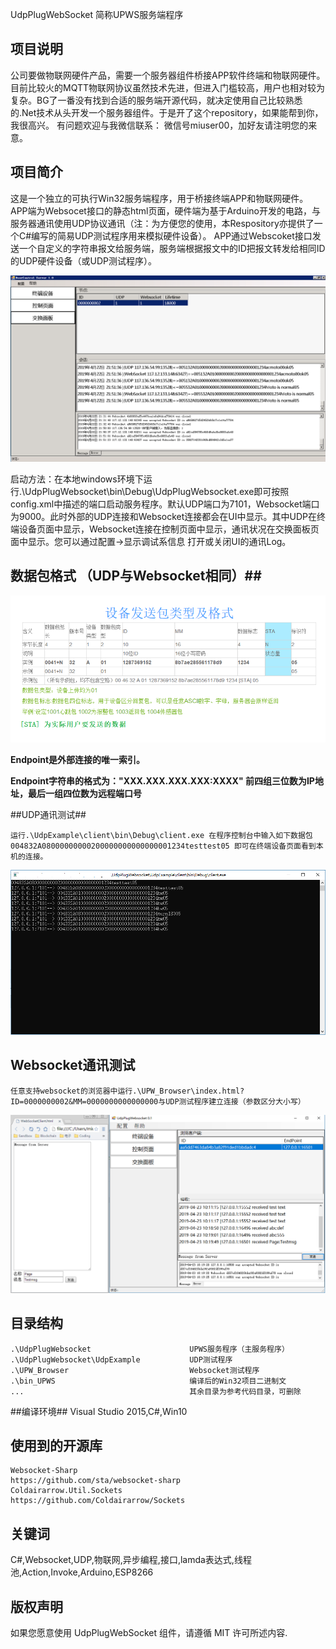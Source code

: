 UdpPlugWebSocket 简称UPWS服务端程序


## 项目说明  ##

公司要做物联网硬件产品，需要一个服务器组件桥接APP软件终端和物联网硬件。 目前比较火的MQTT物联网协议虽然技术先进，但进入门槛较高，用户也相对较为复杂。BG了一番没有找到合适的服务端开源代码，就决定使用自己比较熟悉的.Net技术从头开发一个服务器组件。于是开了这个repository，如果能帮到你，我很高兴。 有问题欢迎与我微信联系： 微信号miuser00，加好友请注明您的来意。

## 项目简介 ##
这是一个独立的可执行Win32服务端程序，用于桥接终端APP和物联网硬件。 APP端为Websocet接口的静态html页面，硬件端为基于Arduino开发的电路，与服务器通讯使用UDP协议通讯（注：为方便您的使用，本Respository亦提供了一个C#编写的简易UDP测试程序用来模拟硬件设备）。 APP通过Webscoket接口发送一个自定义的字符串报文给服务端，服务端根据报文中的ID把报文转发给相同ID的UDP硬件设备（或UDP测试程序）。

![](./document/preview.png)

启动方法：在本地windows环境下运行.\UdpPlugWebsocket\bin\Debug\UdpPlugWebsocket.exe即可按照config.xml中描述的端口启动服务程序。默认UDP端口为7101，Websocket端口为9000。此时外部的UDP连接和Websocket连接都会在UI中显示。其中UDP在终端设备页面中显示，Websocket连接在控制页面中显示，通讯状况在交换面板页面中显示。您可以通过配置->显示调试系信息 打开或关闭UI的通讯Log。




## 数据包格式 （UDP与Websocket相同）##

![](./document/packageintro.png)


**Endpoint是外部连接的唯一索引。**

**Endpoint字符串的格式为："XXX.XXX.XXX.XXX:XXXX" 前四组三位数为IP地址，最后一组四位数为远程端口号**

##UDP通讯测试##

	运行.\UdpExample\client\bin\Debug\client.exe 在程序控制台中输入如下数据包
	004832A08000000000200000000000000001234testtest05 即可在终端设备页面看到本机的连接。
![](./document/clienttest.png)
## Websocket通讯测试 ##
	任意支持websocket的浏览器中运行.\UPW_Browser\index.html?ID=0000000002&MM=0000000000000000与UDP测试程序建立连接（参数区分大小写）
![](./document/webtest.png)

## 目录结构 ##
	.\UdpPlugWebsocket 						UPWS服务程序（主服务程序）	
	.\UdpPlugWebsocket\UdpExample 			UDP测试程序 	
	.\UPW_Browser							Websocket测试程序
	.\bin_UPWS								编译后的Win32项目二进制文
	...										其余目录为参考代码目录，可删除	


##编译环境##
Visual Studio 2015,C#,Win10
	
## 使用到的开源库 ##
	Websocket-Sharp
	https://github.com/sta/websocket-sharp
	Coldairarrow.Util.Sockets	
	https://github.com/Coldairarrow/Sockets


## 关键词  ##

C#,Websocket,UDP,物联网,异步编程,接口,lamda表达式,线程池,Action,Invoke,Arduino,ESP8266

## 版权声明 ##

如果您愿意使用 UdpPlugWebSocket 组件，请遵循 MIT 许可所述内容.